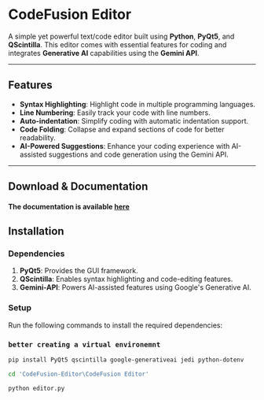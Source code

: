 # **CodeFusion Editor**

A simple yet powerful text/code editor built using **Python**, **PyQt5**, and **QScintilla**. This editor comes with essential features for coding and integrates **Generative AI** capabilities using the **Gemini API**.

---

## **Features**
- **Syntax Highlighting**: Highlight code in multiple programming languages.
- **Line Numbering**: Easily track your code with line numbers.
- **Auto-indentation**: Simplify coding with automatic indentation support.
- **Code Folding**: Collapse and expand sections of code for better readability.
- **AI-Powered Suggestions**: Enhance your coding experience with AI-assisted suggestions and code generation using the Gemini API.
---

## Download & Documentation
#### The documentation is available [here](https://kasroudra2.github.io/codefusion/)

## **Installation**

### **Dependencies**
1. **PyQt5**: Provides the GUI framework.
2. **QScintilla**: Enables syntax highlighting and code-editing features.
3. **Gemini-API**: Powers AI-assisted features using Google's Generative AI.

### **Setup**
Run the following commands to install the required dependencies:
### ` better creating a virtual environemnt `
```bash
pip install PyQt5 qscintilla google-generativeai jedi python-dotenv
```
```bash
cd 'CodeFusion-Editor\CodeFusion Editor'
```
```bash
python editor.py
```
